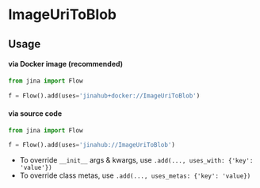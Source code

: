 # ImageUriToBlob


## Usage

#### via Docker image (recommended)

```python
from jina import Flow
	
f = Flow().add(uses='jinahub+docker://ImageUriToBlob')
```

#### via source code

```python
from jina import Flow
	
f = Flow().add(uses='jinahub://ImageUriToBlob')
```

- To override `__init__` args & kwargs, use `.add(..., uses_with: {'key': 'value'})`
- To override class metas, use `.add(..., uses_metas: {'key': 'value})`
